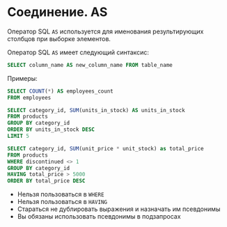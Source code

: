 # Соединение. AS

Оператор SQL `AS` используется для именования результирующих столбцов при выборке элементов.

Оператор SQL `AS` имеет следующий синтаксис:

```sql
SELECT column_name AS new_column_name FROM table_name
```

Примеры:

```sql
SELECT COUNT(*) AS employees_count
FROM employees
```

```sql
SELECT category_id, SUM(units_in_stock) AS units_in_stock
FROM products
GROUP BY category_id
ORDER BY units_in_stock DESC
LIMIT 5
```

```sql
SELECT category_id, SUM(unit_price * unit_stock) as total_price
FROM products
WHERE discontinued <> 1
GROUP BY category_id
HAVING total_price > 5000
ORDER BY total_price DESC
```

- Нельзя пользоваться в `WHERE`
- Нельзя пользоваться в `HAVING`
- Стараться не дублировать выражения и назначать им псевдонимы
- Вы обязаны использовать псевдонимы в подзапросах
